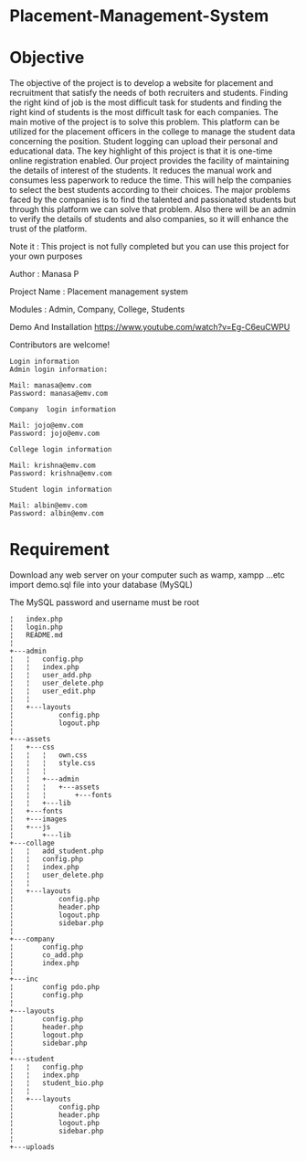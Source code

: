 # Placement-Management-System

# Objective

The objective of the project is to develop a website for placement and recruitment that satisfy the needs of both recruiters and students. Finding the right kind of job is the most difficult task for students and finding the right kind of students is the most difficult task for each companies. The main motive of the project is to solve this problem. This platform can be utilized for the placement officers in the college to manage the student data concerning the position. Student logging can upload their personal and educational data. The key highlight of this project is that it is one-time online registration enabled. Our project provides the facility of maintaining the details of interest of the students. It reduces the manual work and consumes less paperwork to reduce the time. This will help the companies to select the best students according to their choices. The major problems faced by the companies is to find the talented and passionated students but through this platform we can solve that problem. Also there will be an admin to verify the details of students and also companies, so it will enhance the trust of the platform.


Note it : This project is not fully completed  but you can use this project for your own purposes 

Author : Manasa P

Project Name : Placement management system 

Modules : Admin, Company, College, Students

Demo And Installation https://www.youtube.com/watch?v=Eg-C6euCWPU

Contributors are welcome!

 ```
Login information
Admin login information:

Mail: manasa@emv.com
Password: manasa@emv.com

Company  login information

Mail: jojo@emv.com
Password: jojo@emv.com

College login information

Mail: krishna@emv.com
Password: krishna@emv.com

Student login information

Mail: albin@emv.com
Password: albin@emv.com
 ```

# Requirement
Download any web server on your computer such as wamp, xampp ...etc
import demo.sql file into your database (MySQL)

The MySQL password and username must be root


 ```
¦   index.php
¦   login.php
¦   README.md
¦
+---admin
¦   ¦   config.php
¦   ¦   index.php
¦   ¦   user_add.php
¦   ¦   user_delete.php
¦   ¦   user_edit.php
¦   ¦
¦   +---layouts
¦           config.php
¦           logout.php
¦
+---assets
¦   +---css
¦   ¦   ¦   own.css
¦   ¦   ¦   style.css
¦   ¦   ¦
¦   ¦   +---admin
¦   ¦   ¦   +---assets
¦   ¦   ¦       +---fonts
¦   ¦   +---lib
¦   +---fonts
¦   +---images
¦   +---js
¦       +---lib
+---collage
¦   ¦   add_student.php
¦   ¦   config.php
¦   ¦   index.php
¦   ¦   user_delete.php
¦   ¦
¦   +---layouts
¦           config.php
¦           header.php
¦           logout.php
¦           sidebar.php
¦
+---company
¦       config.php
¦       co_add.php
¦       index.php
¦
+---inc
¦       config pdo.php
¦       config.php
¦
+---layouts
¦       config.php
¦       header.php
¦       logout.php
¦       sidebar.php
¦
+---student
¦   ¦   config.php
¦   ¦   index.php
¦   ¦   student_bio.php
¦   ¦
¦   +---layouts
¦           config.php
¦           header.php
¦           logout.php
¦           sidebar.php
¦
+---uploads
 ```
